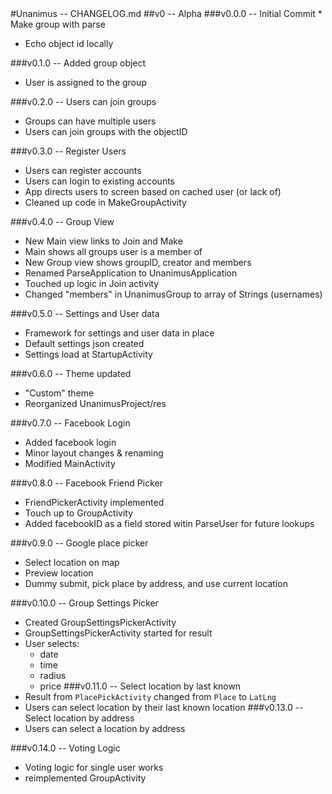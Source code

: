 <!--
  Unanimus - CHANGELOG.md Copyright (c) 2015 Sam Gilbert et. al.  --> #Unanimus -- CHANGELOG.md ##v0 -- Alpha ###v0.0.0 -- Initial Commit * Make group with parse
* Echo object id locally

###v0.1.0 -- Added group object
* User is assigned to the group

###v0.2.0 -- Users can join groups
* Groups can have multiple users
* Users can join groups with the objectID

###v0.3.0 -- Register Users
* Users can register accounts
* Users can login to existing accounts
* App directs users to screen based on cached user (or lack of)
* Cleaned up code in MakeGroupActivity

###v0.4.0 -- Group View
* New Main view links to Join and Make
* Main shows all groups user is a member of
* New Group view shows groupID, creator and members
* Renamed ParseApplication to UnanimusApplication
* Touched up logic in Join activity
* Changed "members" in UnanimusGroup to array of Strings (usernames)

###v0.5.0 -- Settings and User data
* Framework for settings and user data in place
* Default settings json created
* Settings load at StartupActivity

###v0.6.0 -- Theme updated
* "Custom" theme
* Reorganized UnanimusProject/res

###v0.7.0 -- Facebook Login
* Added facebook login
* Minor layout changes & renaming
* Modified MainActivity

###v0.8.0 -- Facebook Friend Picker
* FriendPickerActivity implemented
* Touch up to GroupActivity
* Added facebookID as a field stored witin ParseUser for future lookups

###v0.9.0 -- Google place picker
* Select location on map
* Preview location
* Dummy submit, pick place by address, and use current location

###v0.10.0 -- Group Settings Picker
* Created GroupSettingsPickerActivity
* GroupSettingsPickerActivity started for result
* User selects:
  * date
  * time
  * radius
  * price
###v0.11.0 -- Select location by last known
* Result from `PlacePickActivity` changed from `Place` to `LatLng`
* Users can select location by their last known location
###v0.13.0 -- Select location by address
* Users can select a location by address

###v0.14.0 -- Voting Logic
* Voting logic for single user works
* reimplemented GroupActivity
<!-- vim : set ts=2 sw=2 et syn=markdown : -->
